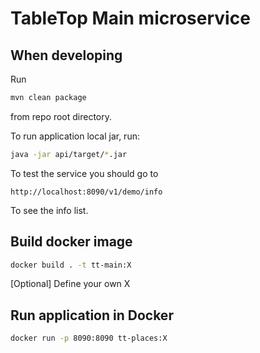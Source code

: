 # TableTop Main microservice

## When developing
  
  Run
  ```bash
  mvn clean package
  ```
  from repo root directory.
  
  To run application local jar, run:
  ```bash
  java -jar api/target/*.jar
  ```

To test the service you should go to
```
http://localhost:8090/v1/demo/info
```
To see the info list.

## Build docker image
```bash
docker build . -t tt-main:X
```

[Optional] Define your own X

## Run application in Docker
```bash
docker run -p 8090:8090 tt-places:X
```